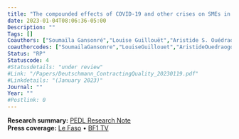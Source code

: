 ```yaml
---
title: "The compounded effects of COVID-19 and other crises on SMEs in Burkina Faso"
date: 2023-01-04T08:06:36-05:00
Description: ""
Tags: []
Coauthors: ["Soumaïla Gansonré","Louise Guillouët","Aristide S. Ouédraogo"]
coauthorcodes: ["SoumailaGansonre","LouiseGuillouet","AristideOuedraogo"]
Status: "RP"
Statuscode: 4
#Statusdetails: "under review"
#Link: "/Papers/Deutschmann_ContractingQuality_20230119.pdf"
#Linkdetails: "(January 2023)"
Journal: ""
Year: ""
#Postlink: 0
---
```

**Research summary:** [PEDL Research Note](https://pedl.cepr.org/publications/compounded-effects-covid-19-and-other-crises-smes-burkina-faso) \
**Press coverage:** [Le Faso](https://lefaso.net/spip.php?article119604) &#8226; [BF1 TV](https://www.youtube.com/live/cRu4RhvMm5E?feature=share)

